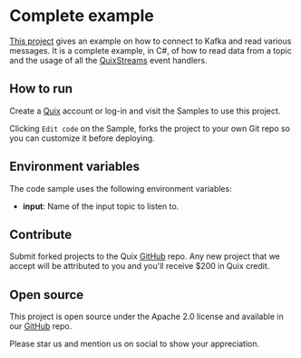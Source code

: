 # Complete example

[This project](https://github.com/quixio/quix-samples/tree/main/csharp/destinations/complete%20example) gives an example on how to connect to Kafka and read various messages. It is a complete example, in C#, of how to read data from a topic and the usage of all the [QuixStreams](https://quix.io/docs/client-library-intro.html) event handlers.

## How to run

Create a [Quix](https://portal.platform.quix.ai/self-sign-up?xlink=github) account or log-in and visit the Samples to use this project.

Clicking `Edit code` on the Sample, forks the project to your own Git repo so you can customize it before deploying.

## Environment variables
The code sample uses the following environment variables:

- **input**: Name of the input topic to listen to.

## Contribute

Submit forked projects to the Quix [GitHub](https://github.com/quixio/quix-samples) repo. Any new project that we accept will be attributed to you and you'll receive $200 in Quix credit.

## Open source

This project is open source under the Apache 2.0 license and available in our [GitHub](https://github.com/quixio/quix-samples) repo.

Please star us and mention us on social to show your appreciation.

